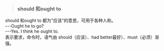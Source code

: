 >### should 和ought to
 	
should 和ought to 都为"应该"的意思，可用于各种人称。 <br>
---Ought he to go? <br>
---Yes. I think he ought to. <br>
表示要求，命令时，语气由 should（应该）、had better最好）、must（必须）渐强。
